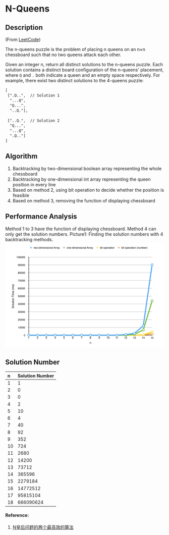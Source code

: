 # N-Queens
## Description
(From [LeetCode](https://leetcode.com/problems/n-queens/))

The n-queens puzzle is the problem of placing n queens on an n×n chessboard such that no two queens attack each other.

Given an integer n, return all distinct solutions to the n-queens puzzle.
Each solution contains a distinct board configuration of the n-queens' placement, where `Q` and `.` both indicate a queen
 and an empty space respectively.
For example, there exist two distinct solutions to the 4-queens puzzle:
```
[
 [".Q..",  // Solution 1
  "...Q",
  "Q...",
  "..Q."],

 ["..Q.",  // Solution 2
  "Q...",
  "...Q",
  ".Q.."]
]
```

## Algorithm
1. Backtracking by two-dimensional boolean array representing the whole chessboard
2. Backtracking by one-dimensional int array representing the queen position in every line
3. Based on method 2, using bit operation to decide whether the position is feasible
4. Based on method 3, removing the function of displaying chessboard

## Performance Analysis
Method 1 to 3 have the function of displaying chessboard.
Method 4 can only get the solution numbers.
Picture1: Finding the solution numbers with 4 backtracking methods.
![Method1to4](PerformanceAnalysis/performance1.png)

## Solution Number
|   n   | Solution Number |
| :---- | :--------- |
|   1   |  1         |
|   2   |  0         |
|   3   |  0         |
|   4   |  2         |
|   5   |  10        |
|   6   |  4         |
|   7   |  40        |
|   8   |  92        |
|   9   |  352       |
|   10  |  724       |
|   11  |  2680      |
|   12  |  14200     |
|   13  |  73712     |
|   14  |  365596    |
|   15  |  2279184   |
|   16  |  14772512  |
|   17  |  95815104  |
|   18  |  666090624 |

#### Reference: 
1. [N皇后问题的两个最高效的算法](http://blog.csdn.net/hackbuteer1/article/details/6657109)